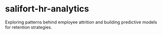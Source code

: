 # salifort-hr-analytics
Exploring patterns behind employee attrition and building predictive models for retention strategies.
